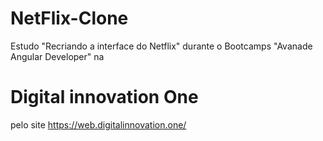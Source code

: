 # NetFlix-Clone
Estudo "Recriando a interface do Netflix" durante o Bootcamps "Avanade Angular Developer" na <h1> Digital innovation One</h1> pelo site https://web.digitalinnovation.one/
